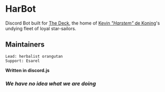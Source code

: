 # HarBot

Discord Bot built for [The Deck](https://discord.gg/cdgQFH29se), the home of [Kevin *"Harstem"* de Koning](https://liquipedia.net/starcraft2/Harstem)'s undying fleet of loyal star-sailors.


## Maintainers
    Lead: herbalist orangutan
    Support: Esarel

**Written in discord.js**

### *We have no idea what we are doing*
